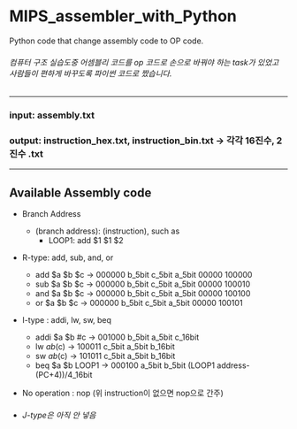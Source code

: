 # MIPS_assembler_with_Python
Python code that change assembly code to OP code.
###### 컴퓨터 구조 실습도중 어셈블리 코드를 op 코드로 손으로 바꿔야 하는 task가 있었고 사람들이 편하게 바꾸도록 파이썬 코드로 짰습니다.
--------------------------------------------------
### input:  assembly.txt
### output: instruction_hex.txt, instruction_bin.txt &rarr; 각각 16진수, 2진수 .txt
--------------------------------------------------
## Available Assembly code
- Branch Address
  * (branch address): (instruction), such as
    *  LOOP1: add $1 $1 $2 
- R-type: add, sub, and, or
  * add   $a $b $c    &rarr;  000000 b_5bit c_5bit a_5bit 00000 100000
  * sub   $a $b $c    &rarr;  000000 b_5bit c_5bit a_5bit 00000 100010
  * and   $a $b $c    &rarr;  000000 b_5bit c_5bit a_5bit 00000 100100
  * or    $a $b $c    &rarr;  000000 b_5bit c_5bit a_5bit 00000 100101

- I-type : addi, lw, sw, beq
  * addi  $a $b #c    &rarr;  001000 b_5bit a_5bit c_16bit
  * lw    $a b($c)    &rarr;  100011 c_5bit a_5bit b_16bit
  * sw    $a b($c)    &rarr;  101011 c_5bit a_5bit b_16bit
  * beq   $a $b LOOP1    &rarr;  000100 a_5bit b_5bit (LOOP1 address-(PC+4))/4_16bit
  
 - No operation : nop (위 instruction이 없으면 nop으로 간주)
 
 - ###### J-type은 아직 안 넣음
